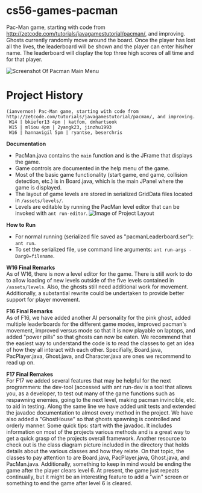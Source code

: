 cs56-games-pacman
=================

Pac-Man game, starting with code from http://zetcode.com/tutorials/javagamestutorial/pacman/, and improving. Ghosts currently randomly move around the board. Once the player has lost all the lives, the leaderboard will be shown and the player can enter his/her name. The leaderboard will display the top three high scores of all time and for that player.


![Screenshot Of Pacman Main Menu](http://i.imgur.com/TODmNes.png)


Project History
===============
```
(ianvernon) Pac-Man game, starting with code from http://zetcode.com/tutorials/javagamestutorial/pacman/, and improving.
 W14 | bkiefer13 4pm | katfom, dmhartsook
 W15 | mliou 4pm | 2yangk23, jinzhu1993 
 W16 | hannavigil 5pm | ryantse, beserchris
```

**Documentation**
* PacMan.java contains the `main` function and is the JFrame that displays the game.
* Game controls are documented in the help menu of the game.
* Most of the basic game functionality (start game, end game, collision detection, etc.) is in Board.java, which is the main JPanel where the game is displayed.
* The layout of game levels are stored in serialized GridData files located in ``/assets/levels/``.
* Levels are editable by running the PacMan level editor that can be invoked with ``ant run-editor``.
![Image of Project Layout](https://github.com/UCSB-CS56-Projects/cs56-games-pacman/blob/master/Project-Layout.png)

**How to Run**
* For normal running (serialized file saved as "pacmanLeaderboard.ser"): ``ant run``.
* To set the serialized file, use command line arguments: ``ant run-args -Darg0=filename``.

**W16 Final Remarks** <br>
As of W16, there is now a level editor for the game. There is still work to do to allow loading of new levels outside of the five levels contained in ``/assets/levels``. Also, the ghosts still need additional work for movement. Additionally, a substantial rewrite could be undertaken to provide better support for player movement.

**F16 Final Remarks** <br>
As of F16, we have added another AI personality for the pink ghost, added multiple leaderboards for the different game modes, improved pacman's movement, improved versus mode so that it is now playable on laptops, and added "power pills" so that ghosts can now be eaten. We recommend that the easiest way to understand the code is to read the classes to get an idea of how they all interact with each other. Specifially, Board.java, PacPlayer.java, Ghost.java, and Character.java are ones we recommend to read up on.

**F17 Final Remakes** <br>
For F17 we added several features that may be helpful for the next programmers: the dev-tool (accessed with ant run-dev is a tool that allows you, as a developer, to test out many of the game functions such as respawning enemies, going to the next level, making pacman invincible, etc. to aid in testing. Along the same line we have added unit tests and extended the javadoc documentation to almost every method in the project. We have also added a "GhostHouse" so that ghosts spawning is controlled and orderly manner. Some quick tips: start with the javadoc. It includes information on most of the projects various methods and is a great way to get a quick grasp of the projects overall framework. Another resource to check out is the class diagram picture included in the directory that holds details about the various classes and how they relate. On that topic, the classes to pay attention to are Board.java, PacPlayer.java, Ghost.java, and PacMan.java. Additionally, something to keep in mind would be ending the game after the player clears level 6. At present, the game just repeats continually, but it might be an interesting feature to add a "win" screen or something to end the game after level 6 is cleared.